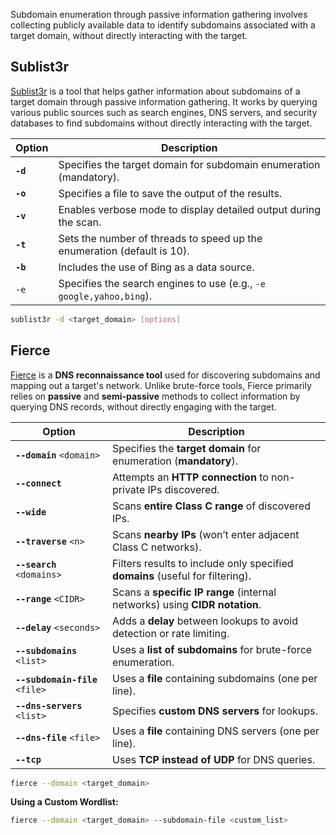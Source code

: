 Subdomain enumeration through passive information gathering involves collecting publicly available data to identify subdomains associated with a target domain, without directly interacting with the target. 

## Sublist3r
[Sublist3r](https://github.com/aboul3la/Sublist3r) is a  tool that helps gather information about subdomains of a target domain through passive information gathering. It works by querying various public sources such as search engines, DNS servers, and security databases to find subdomains without directly interacting with the target.

| Option   | Description                                                             |
| -------- | ----------------------------------------------------------------------- |
| **`-d`** | Specifies the target domain for subdomain enumeration (mandatory).      |
| **`-o`** | Specifies a file to save the output of the results.                     |
| **`-v`** | Enables verbose mode to display detailed output during the scan.        |
| **`-t`** | Sets the number of threads to speed up the enumeration (default is 10). |
| **`-b`** | Includes the use of Bing as a data source.                              |
| `-e`     | Specifies the search engines to use (e.g., `-e google,yahoo,bing`).     |
```bash
sublist3r -d <target_domain> [options]
```

## Fierce

[Fierce](https://github.com/davidpepper/fierce) is a **DNS reconnaissance tool** used for discovering subdomains and mapping out a target's network. Unlike brute-force tools, Fierce primarily relies on **passive** and **semi-passive** methods to collect information by querying DNS records, without directly engaging with the target.

| Option                          | Description                                                                   |
| ------------------------------- | ----------------------------------------------------------------------------- |
| **`--domain`** `<domain>`       | Specifies the **target domain** for enumeration (**mandatory**).              |
| **`--connect`**                 | Attempts an **HTTP connection** to non-private IPs discovered.                |
| **`--wide`**                    | Scans **entire Class C range** of discovered IPs.                             |
| **`--traverse`** `<n>`          | Scans **nearby IPs** (won’t enter adjacent Class C networks).                 |
| **`--search`** `<domains>`      | Filters results to include only specified **domains** (useful for filtering). |
| **`--range`** `<CIDR>`          | Scans a **specific IP range** (internal networks) using **CIDR notation**.    |
| **`--delay`** `<seconds>`       | Adds a **delay** between lookups to avoid detection or rate limiting.         |
| **`--subdomains`** `<list>`     | Uses a **list of subdomains** for brute-force enumeration.                    |
| **`--subdomain-file`** `<file>` | Uses a **file** containing subdomains (one per line).                         |
| **`--dns-servers`** `<list>`    | Specifies **custom DNS servers** for lookups.                                 |
| **`--dns-file`** `<file>`       | Uses a **file** containing DNS servers (one per line).                        |
| **`--tcp`**                     | Uses **TCP instead of UDP** for DNS queries.                                  |


```bash
fierce --domain <target_domain>
```

**Using a Custom Wordlist:**
```bash
fierce --domain <target_domain> --subdomain-file <custom_list>
```